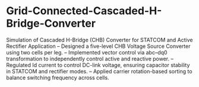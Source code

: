 # Grid-Connected-Cascaded-H-Bridge-Converter
Simulation of Cascaded H-Bridge (CHB) Converter for STATCOM and Active Rectifier Application
– Designed a five-level CHB Voltage Source Converter using two cells per leg.
– Implemented vector control via abc–dq0 transformation to independently control active and reactive power.
– Regulated Id current to control DC-link voltage, ensuring capacitor stability in STATCOM and rectifier modes.
– Applied carrier rotation-based sorting to balance switching frequency across cells.
